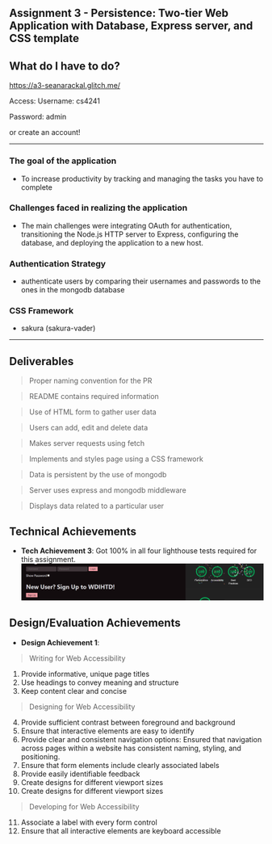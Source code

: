 Assignment 3 - Persistence: Two-tier Web Application with Database, Express server, and CSS template
---

## What do I have to do?

https://a3-seanarackal.glitch.me/

Access:
Username: cs4241

Password: admin

or create an account!

---

### The goal of the application
- To increase productivity by tracking and managing the tasks you have to complete

### Challenges faced in realizing the application
- The main challenges were integrating OAuth for authentication, transitioning the Node.js HTTP server to Express, configuring the database, and deploying the application to a new host.

### Authentication Strategy 
-  authenticate users by comparing their usernames and passwords to the ones in the mongodb database

### CSS Framework

- sakura (sakura-vader)

---

## Deliverables
> Proper naming convention for the PR

> README contains required information

> Use of HTML form to gather user data

> Users can add, edit and delete data

> Makes server requests using fetch

> Implements and styles page using a CSS framework

> Data is persistent by the use of mongodb

> Server uses express and mongodb middleware

> Displays data related to a particular user

## Technical Achievements

- **Tech Achievement 3**: Got 100% in all four lighthouse tests required for this assignment.
![Lighthouse Test Scores](images/image.png)

## Design/Evaluation Achievements
- **Design Achievement 1**: 
> Writing for Web Accessibility
1. Provide informative, unique page titles
2. Use headings to convey meaning and structure
3. Keep content clear and concise
> Designing for Web Accessibility
4. Provide sufficient contrast between foreground and background
5. Ensure that interactive elements are easy to identify
6. Provide clear and consistent navigation options: Ensured that navigation across pages within a website has consistent naming, styling, and positioning.
7. Ensure that form elements include clearly associated labels
8. Provide easily identifiable feedback
9. Create designs for different viewport sizes
10. Create designs for different viewport sizes
> Developing for Web Accessibility
11. Associate a label with every form control
12. Ensure that all interactive elements are keyboard accessible
